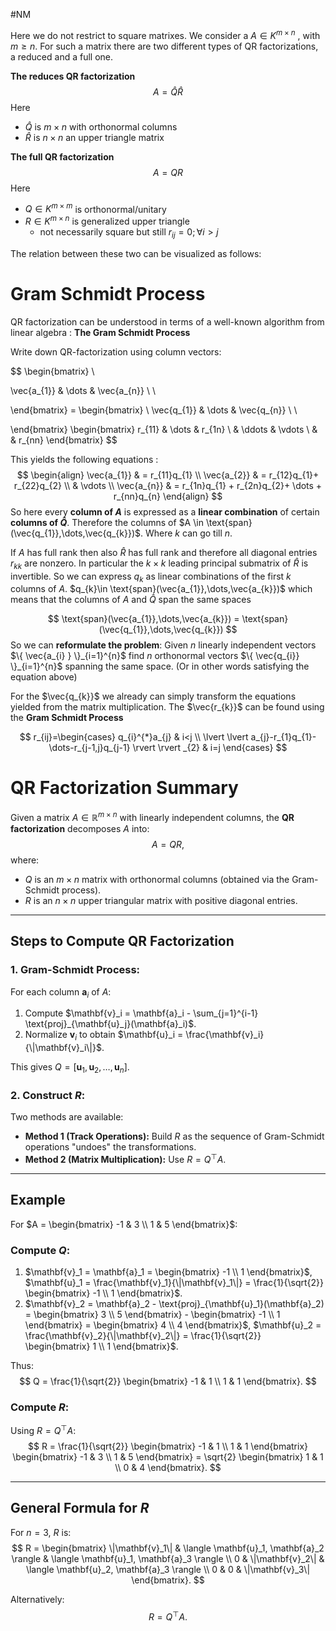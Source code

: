 #NM 

Here we do not restrict to square matrixes. 
We consider a $A \in K^{m\times n}$ , with $m\geq n$. For such a matrix there are two different types of QR factorizations, a reduced and a full one. 

**The reduces QR factorization**
$$
A = \hat{Q}\hat{R}
$$
Here 
- $\hat{Q}$ is $m\times n$ with orthonormal columns
- $\hat{R}$ is $n\times n$ an upper triangle matrix

**The full QR factorization**
$$
A = QR
$$
Here 
- $Q \in K^{m\times m}$ is orthonormal/unitary 
- $R\in K^{m\times n}$ is generalized upper triangle
	- not necessarily square but still $r_{ij}=0 ;\forall i>j$

The relation between these two can be visualized as follows: 
# Gram Schmidt Process

QR factorization can be understood in terms of a well-known algorithm from linear algebra : **The Gram Schmidt Process**

Write down QR-factorization using column vectors:

$$
\begin{bmatrix} \\

\vec{a_{1}} & \dots & \vec{a_{n}} \\
 \\

\end{bmatrix} = 
\begin{bmatrix}
 \\
\vec{q_{1}}  & \dots & \vec{q_{n}} \\
 \\

\end{bmatrix}
\begin{bmatrix}
r_{11} & \dots & r_{1n} \\
 & \ddots &  \vdots \\
 &  & r_{nn}
\end{bmatrix}
$$

This yields the following equations :
$$
\begin{align}
\vec{a_{1}}  & = r_{11}q_{1} \\
\vec{a_{2}}  & = r_{12}q_{1}+ r_{22}q_{2} \\
 & \vdots \\
\vec{a_{n}}  & = r_{1n}q_{1} + r_{2n}q_{2}+ \dots + r_{nn}q_{n}
\end{align}
$$
So here every **column of $A$** is expressed as a **linear combination** of certain **columns of $\hat{Q}$**. Therefore the columns of $A \in \text{span}(\vec{q_{1}},\dots,\vec{q_{k}})$. Where $k$ can go till $n$.

If $A$ has full rank then also $\hat{R}$ has full rank and therefore all diagonal entries $r_{kk}$ are nonzero. 
In particular the $k\times k$ leading principal submatrix of $\hat{R}$ is invertible. So we can express $q_{k}$ as linear combinations of the first $k$ columns of $A$.  $q_{k}\in \text{span}(\vec{a_{1}},\dots,\vec{a_{k}})$ which means that the columns of $A$ and $\hat{Q}$ span the same spaces

$$
\text{span}(\vec{a_{1}},\dots,\vec{a_{k}}) = \text{span}(\vec{q_{1}},\dots,\vec{q_{k}})
$$
So we can **reformulate the problem**:
Given $n$ linearly independent vectors $\{ \vec{a_{i} } \}_{i=1}^{n}$ find $n$ orthonormal vectors $\{ \vec{q_{i}} \}_{i=1}^{n}$ spanning the same space. (Or in other words satisfying the equation above)

For the $\vec{q_{k}}$ we already can simply transform the equations yielded from the matrix multiplication.
The $\vec{r_{k}}$ can be found using the **Gram Schmidt Process**

$$
r_{ij}=\begin{cases}
q_{i}^{*}a_{j} & i<j \\
\lvert \lvert a_{j}-r_{1}q_{1}-\dots-r_{j-1,j}q_{j-1} \rvert  \rvert _{2} & i=j
\end{cases}
$$

# QR Factorization Summary

Given a matrix $A \in \mathbb{R}^{m \times n}$ with linearly independent columns, the **QR factorization** decomposes $A$ into:
$$
A = QR,
$$
where:
- $Q$ is an $m \times n$ matrix with orthonormal columns (obtained via the Gram-Schmidt process).
- $R$ is an $n \times n$ upper triangular matrix with positive diagonal entries.

---

## **Steps to Compute QR Factorization**

### 1. Gram-Schmidt Process:
For each column $\mathbf{a}_i$ of $A$:
1. Compute $\mathbf{v}_i = \mathbf{a}_i - \sum_{j=1}^{i-1} \text{proj}_{\mathbf{u}_j}(\mathbf{a}_i)$.
2. Normalize $\mathbf{v}_i$ to obtain $\mathbf{u}_i = \frac{\mathbf{v}_i}{\|\mathbf{v}_i\|}$.

This gives $Q = [\mathbf{u}_1, \mathbf{u}_2, \dots, \mathbf{u}_n]$.

### 2. Construct $R$:
Two methods are available:
- **Method 1 (Track Operations):** Build $R$ as the sequence of Gram-Schmidt operations "undoes" the transformations.
- **Method 2 (Matrix Multiplication):** Use $R = Q^\top A$.

---

## **Example**

For $A = \begin{bmatrix} -1 & 3 \\ 1 & 5 \end{bmatrix}$:

### Compute $Q$:
1. $\mathbf{v}_1 = \mathbf{a}_1 = \begin{bmatrix} -1 \\ 1 \end{bmatrix}$, $\mathbf{u}_1 = \frac{\mathbf{v}_1}{\|\mathbf{v}_1\|} = \frac{1}{\sqrt{2}} \begin{bmatrix} -1 \\ 1 \end{bmatrix}$.
2. $\mathbf{v}_2 = \mathbf{a}_2 - \text{proj}_{\mathbf{u}_1}(\mathbf{a}_2) = \begin{bmatrix} 3 \\ 5 \end{bmatrix} - \begin{bmatrix} -1 \\ 1 \end{bmatrix} = \begin{bmatrix} 4 \\ 4 \end{bmatrix}$, $\mathbf{u}_2 = \frac{\mathbf{v}_2}{\|\mathbf{v}_2\|} = \frac{1}{\sqrt{2}} \begin{bmatrix} 1 \\ 1 \end{bmatrix}$.

Thus:
$$
Q = \frac{1}{\sqrt{2}} \begin{bmatrix} -1 & 1 \\ 1 & 1 \end{bmatrix}.
$$

### Compute $R$:
Using $R = Q^\top A$:
$$
R = \frac{1}{\sqrt{2}} \begin{bmatrix} -1 & 1 \\ 1 & 1 \end{bmatrix} \begin{bmatrix} -1 & 3 \\ 1 & 5 \end{bmatrix} = \sqrt{2} \begin{bmatrix} 1 & 1 \\ 0 & 4 \end{bmatrix}.
$$

---

## **General Formula for $R$**
For $n=3$, $R$ is:
$$
R = \begin{bmatrix}
\|\mathbf{v}_1\| & \langle \mathbf{u}_1, \mathbf{a}_2 \rangle & \langle \mathbf{u}_1, \mathbf{a}_3 \rangle \\
0 & \|\mathbf{v}_2\| & \langle \mathbf{u}_2, \mathbf{a}_3 \rangle \\
0 & 0 & \|\mathbf{v}_3\|
\end{bmatrix}.
$$

Alternatively:
$$
R = Q^\top A.
$$

